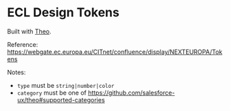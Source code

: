 # ECL Design Tokens

Built with [Theo](https://github.com/salesforce-ux/theo).

Reference: https://webgate.ec.europa.eu/CITnet/confluence/display/NEXTEUROPA/Tokens

Notes:

* `type` must be `string|number|color`
* `category` must be one of https://github.com/salesforce-ux/theo#supported-categories
